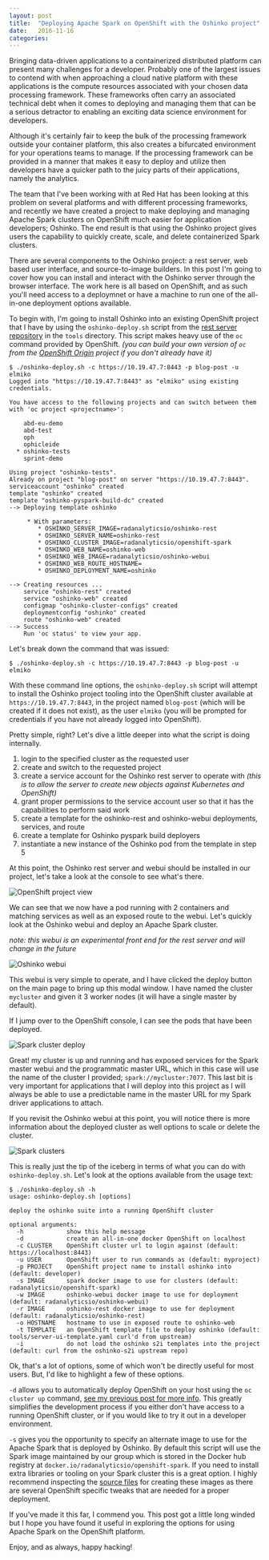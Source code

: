 ```yaml
---
layout: post
title:  "Deploying Apache Spark on OpenShift with the Oshinko project"
date:   2016-11-16
categories:
---
```


Bringing data-driven applications to a containerized distributed platform can
present many challenges for a developer. Probably one of the largest issues to
contend with when approaching a cloud native platform with these applications
is the compute resources associated with your chosen data processing framework.
These frameworks often carry an associated technical debt when it comes to
deploying and managing them that can be a serious detractor to enabling an
exciting data science environment for developers.

Although it's certainly fair to keep the bulk of the processing framework
outside your container platform, this also creates a bifurcated environment
for your operations teams to manage. If the processing framework can be
provided in a manner that makes it easy to deploy and utilize then developers
have a quicker path to the juicy parts of their applications, namely the
analytics.

The team that I've been working with at Red Hat has been looking at this
problem on several platforms and with different processing frameworks, and
recently we have created a project to make deploying and managing Apache
Spark clusters on OpenShift much easier for application developers; Oshinko.
The end result is that using the Oshinko project gives users the capability to
quickly create, scale, and delete containerized Spark clusters.

There are several components to the Oshinko project: a rest server, web based
user interface, and source-to-image builders. In this post I'm going to cover
how you can install and interact with the Oshinko server through the browser
interface. The work here is all based on OpenShift, and as such you'll need
access to a deploymnet or have a machine to run one of the all-in-one
deployment options available.

To begin with, I'm going to install Oshinko into an existing OpenShift project
that I have by using the `oshinko-deploy.sh` script from the
[rest server repository](https://github.com/radanalyticsio/oshinko-rest) in
the `tools` directory. This script makes heavy use of the `oc` command
provided by OpenShift. _(you can build your own version of `oc` from the
[OpenShift Origin](https://github.com/openshift/origin) project if you don't
already have it)_

```
$ ./oshinko-deploy.sh -c https://10.19.47.7:8443 -p blog-post -u elmiko
Logged into "https://10.19.47.7:8443" as "elmiko" using existing credentials.

You have access to the following projects and can switch between them with 'oc project <projectname>':

    abd-eu-demo
    abd-test
    oph
    ophicleide
  * oshinko-tests
    sprint-demo

Using project "oshinko-tests".
Already on project "blog-post" on server "https://10.19.47.7:8443".
serviceaccount "oshinko" created
template "oshinko" created
template "oshinko-pyspark-build-dc" created
--> Deploying template oshinko

     * With parameters:
        * OSHINKO_SERVER_IMAGE=radanalyticsio/oshinko-rest
        * OSHINKO_SERVER_NAME=oshinko-rest
        * OSHINKO_CLUSTER_IMAGE=radanalyticsio/openshift-spark
        * OSHINKO_WEB_NAME=oshinko-web
        * OSHINKO_WEB_IMAGE=radanalyticsio/oshinko-webui
        * OSHINKO_WEB_ROUTE_HOSTNAME=
        * OSHINKO_DEPLOYMENT_NAME=oshinko

--> Creating resources ...
    service "oshinko-rest" created
    service "oshinko-web" created
    configmap "oshinko-cluster-configs" created
    deploymentconfig "oshinko" created
    route "oshinko-web" created
--> Success
    Run 'oc status' to view your app.
```

Let's break down the command that was issued:

```
$ ./oshinko-deploy.sh -c https://10.19.47.7:8443 -p blog-post -u elmiko
```

With these command line options, the `oshinko-deploy.sh` script will
attempt to install the Oshinko project tooling into the OpenShift cluster
available at `https://10.19.47.7:8443`, in the project named
`blog-post` (which will be created if it does not exist), as the user
`elmiko` (you will be prompted for credentials if you have not already logged
into OpenShift).

Pretty simple, right? Let's dive a little deeper into what the script is
doing internally.

1. login to the specified cluster as the requested user
2. create and switch to the requested project
3. create a service account for the Oshinko rest server to operate with _(this
   is to allow the server to create new objects against Kubernetes and
   OpenShift)_
4. grant proper permissions to the service account user so that it has the
   capabilities to perform said work
5. create a template for the oshinko-rest and oshinko-webui deployments,
   services, and route
6. create a template for Oshinko pyspark build deployers
7. instantiate a new instance of the Oshinko pod from the template in step 5

At this point, the Oshinko rest server and webui should be installed in our
project, let's take a look at the console to see what's there.

<img class="center" alt="OpenShift project view" src="/img/oshinko-deploy1.png">

We can see that we now have a pod running with 2 containers and matching
services as well as an exposed route to the webui. Let's quickly look at
the Oshinko webui and deploy an Apache Spark cluster.

_note: this webui is an experimental front end for the rest server and will
change in the future_

<img class="center" alt="Oshinko webui" src="/img/oshinko-deploy2.png">

This webui is very simple to operate, and I have clicked the deploy button on
the main page to bring up this modal window. I have named the cluster
`mycluster` and given it 3 worker nodes (it will have a single master by
default).

If I jump over to the OpenShift console, I can see the pods that have been
deployed.

<img class="center" alt="Spark cluster deploy" src="/img/oshinko-deploy3.png">

Great! my cluster is up and running and has exposed services for the Spark
master webui and the programmatic master URL, which in this case will use
the name of the cluster I provided; `spark://mycluster:7077`. This last bit
is very important for applications that I will deploy into this project as I
will always be able to use a predictable name in the master URL for my Spark
driver applications to attach.

If you revisit the Oshinko webui at this point, you will notice there is more
information about the deployed cluster as well options to scale or delete the
cluster.

<img class="center" alt="Spark clusters" src="/img/oshinko-deploy4.png">

This is really just the tip of the iceberg in terms of what you can do with
`oshinko-deploy.sh`. Let's look at the options available from the usage
text:

```
$ ./oshinko-deploy.sh -h
usage: oshinko-deploy.sh [options]

deploy the oshinko suite into a running OpenShift cluster

optional arguments:
  -h            show this help message
  -d            create an all-in-one docker OpenShift on localhost
  -c CLUSTER    OpenShift cluster url to login against (default: https://localhost:8443)
  -u USER       OpenShift user to run commands as (default: myproject)
  -p PROJECT    OpenShift project name to install oshinko into (default: developer)
  -s IMAGE      spark docker image to use for clusters (default: radanalyticsio/openshift-spark)
  -w IMAGE      oshinko-webui docker image to use for deployment (default: radanalyticsio/oshinko-webui)
  -r IMAGE      oshinko-rest docker image to use for deployment (default: radanalyticsio/oshinko-rest)
  -o HOSTNAME   hostname to use in exposed route to oshinko-web
  -t TEMPLATE   an OpenShift template file to deploy oshinko (default: tools/server-ui-template.yaml curl'd from upstream)
  -i            do not load the oshinko s2i templates into the project (default: curl from the oshinko-s2i upstream repo)
```

Ok, that's a lot of options, some of which won't be directly useful for most
users. But, I'd like to highlight a few of these options.

`-d` allows you to automatically deploy OpenShift on your host using the
`oc cluster up` command,
[see my previous post for more info](https://elmiko.github.io/2016/10/11/oc-cluster-up.html).
This greatly simplifies the development process if you either don't have
access to a running OpenShift cluster, or if you would like to try it out in
a developer environment.

`-s` gives you the opportunity to specify an alternate image to use for the
Apache Spark that is deployed by Oshinko. By default this script will use the
Spark image maintained by our group which is stored in the Docker hub registry
at `docker.io/radanalyticsio/openshift-spark`. If you need to install extra
libraries or tooling on your Spark cluster this is a great option. I highly
recommend inspecting the
[source files](https://github.com/radanalyticsio/openshift-spark) for creating
these images as there are several OpenShift specific tweaks that are needed
for a proper deployment.

If you've made it this far, I commend you. This post got a little long winded
but I hope you have found it useful in exploring the options for using Apache
Spark on the OpenShift platform.

Enjoy, and as always, happy hacking!
